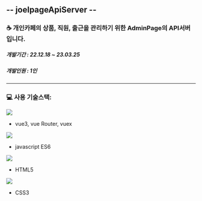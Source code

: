 ## -- joelpageApiServer --
### &#x2615; 개인카페의 상품, 직원, 출근을 관리하기 위한 AdminPage의 API서버입니다.

##### 개발기간 : 22.12.18 ~ 23.03.25
##### 개발인원 : 1인

---

### &#x1F4BB; 사용 기술스택:
<img src="https://img.shields.io/badge/Java-221144?style=flat-square&logo=Java&logoColor=green">

- vue3, vue Router, vuex 

<img src="https://img.shields.io/badge/javascript-ffff00?style=flat-square&logo=javascript&logoColor=green">

- javascript ES6

<img src="https://img.shields.io/badge/html5-FF818D?style=flat-square&logo=html5&logoColor=">

- HTML5

<img src="https://img.shields.io/badge/css3-7CB1F7?style=flat-square&logo=css3&logoColor=blue">

- CSS3
